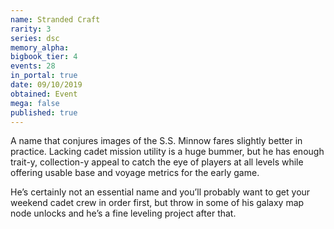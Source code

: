 ```yaml
---
name: Stranded Craft
rarity: 3
series: dsc
memory_alpha:
bigbook_tier: 4
events: 28
in_portal: true
date: 09/10/2019
obtained: Event
mega: false
published: true
---
```


A name that conjures images of the S.S. Minnow fares slightly better in practice. Lacking cadet mission utility is a huge bummer, but he has enough trait-y, collection-y appeal to catch the eye of players at all levels while offering usable base and voyage metrics for the early game.

He’s certainly not an essential name and you’ll probably want to get your weekend cadet crew in order first, but throw in some of his galaxy map node unlocks and he’s a fine leveling project after that.
